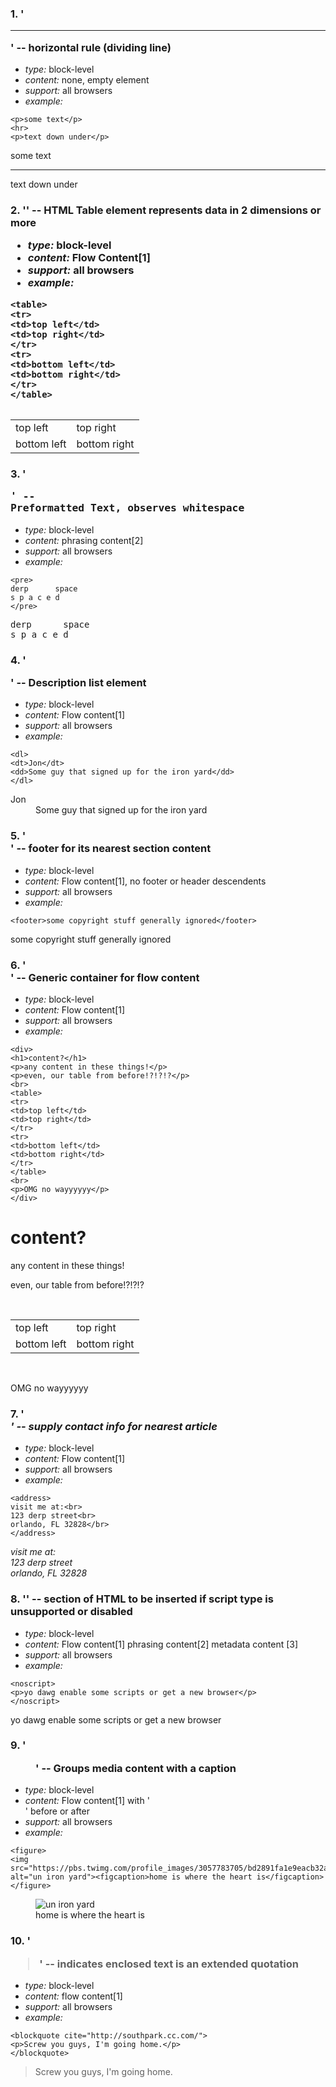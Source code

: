 ### 1. '<hr>' -- horizontal rule (dividing line)

* *type:* block-level
* *content:* none, empty element
* *support:* all browsers
* *example:*
```
<p>some text</p>
<hr>
<p>text down under</p>
```
<p>some text</p>
<hr>
<p>text down under</p>

### 2. '<table>' -- HTML Table element represents data in 2 dimensions or more

* *type:* block-level
* *content:* Flow Content[1]
* *support:* all browsers
* *example:*
```
<table>
<tr>
<td>top left</td>
<td>top right</td>
</tr>
<tr>
<td>bottom left</td>
<td>bottom right</td>
</tr>
</table>
```
<table>
<tr>
<td>top left</td>
<td>top right</td>
</tr>
<tr>
<td>bottom left</td>
<td>bottom right</td>
</tr>
</table>

### 3. '<pre>' -- Preformatted Text, observes whitespace

* *type:* block-level
* *content:* phrasing content[2]
* *support:* all browsers
* *example:*
```
<pre>
derp      space
s p a c e d
</pre>
```
<pre>
derp      space
s p a c e d
</pre>

### 4. '<dl>' -- Description list element

* *type:* block-level
* *content:* Flow content[1]
* *support:* all browsers
* *example:*
```
<dl>
<dt>Jon</dt>
<dd>Some guy that signed up for the iron yard</dd>
</dl>
```
<dl>
<dt>Jon</dt>
<dd>Some guy that signed up for the iron yard</dd>
</dl>

### 5. '<footer>' -- footer for its nearest section content

* *type:* block-level
* *content:* Flow content[1], no footer or header descendents
* *support:* all browsers
* *example:*
```
<footer>some copyright stuff generally ignored</footer>
```
<footer>some copyright stuff generally ignored</footer>

### 6. '<div>' -- Generic container for flow content

* *type:* block-level
* *content:* Flow content[1]
* *support:* all browsers
* *example:*
```
<div>
<h1>content?</h1>
<p>any content in these things!</p>
<p>even, our table from before!?!?!?</p>
<br>
<table>
<tr>
<td>top left</td>
<td>top right</td>
</tr>
<tr>
<td>bottom left</td>
<td>bottom right</td>
</tr>
</table>
<br>
<p>OMG no wayyyyyy</p>
</div>
```
<div>
<h1>content?</h1>
<p>any content in these things!</p>
<p>even, our table from before!?!?!?</p>
<br>
<table>
<tr>
<td>top left</td>
<td>top right</td>
</tr>
<tr>
<td>bottom left</td>
<td>bottom right</td>
</tr>
</table>
<br>
<p>OMG no wayyyyyy</p>
</div>

### 7. '<address>' -- supply contact info for nearest article

* *type:* block-level
* *content:* Flow content[1]
* *support:* all browsers
* *example:*
```
<address>
visit me at:<br>
123 derp street<br>
orlando, FL 32828</br>
</address>
```
<address>
visit me at:<br>
123 derp street<br>
orlando, FL 32828</br>
</address>

### 8. '<noscript>' -- section of HTML to be inserted if script type is unsupported or disabled

* *type:* block-level
* *content:* Flow content[1] phrasing content[2] metadata content [3]
* *support:* all browsers
* *example:*
```
<noscript>
<p>yo dawg enable some scripts or get a new browser</p>
</noscript>
```
<noscript>
<p>yo dawg enable some scripts or get a new browser</p>
</noscript>

### 9. '<figure>' -- Groups media content with a caption

* *type:* block-level
* *content:* Flow content[1] with '<figcaption>' before or after
* *support:* all browsers
* *example:*
```
<figure>
<img src="https://pbs.twimg.com/profile_images/3057783705/bd2891fa1e9eacb32a4f23d6f866b593_400x400.png" alt="un iron yard"><figcaption>home is where the heart is</figcaption>
</figure>
```
<figure>
<img src="https://pbs.twimg.com/profile_images/3057783705/bd2891fa1e9eacb32a4f23d6f866b593_400x400.png" alt="un iron yard"><figcaption>home is where the heart is</figcaption>
</figure>

### 10. '<blockquote>' -- indicates enclosed text is an extended quotation

* *type:* block-level
* *content:* flow content[1]
* *support:* all browsers
* *example:*
```
<blockquote cite="http://southpark.cc.com/">
<p>Screw you guys, I'm going home.</p>
</blockquote>
```
<blockquote cite="http://southpark.cc.com/">
<p>Screw you guys, I'm going home.</p>
</blockquote>
